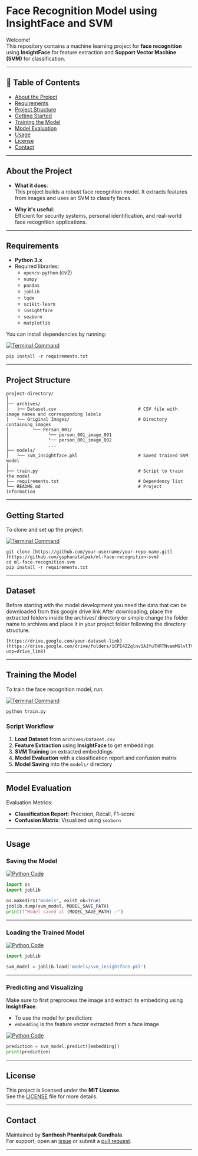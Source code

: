 # Face Recognition Model using InsightFace and SVM

Welcome!  
This repository contains a machine learning project for **face recognition** using **InsightFace** for feature extraction and **Support Vector Machine (SVM)** for classification.

---

## 📖 Table of Contents
- [About the Project](#about-the-project)
- [Requirements](#requirements)
- [Project Structure](#project-structure)
- [Getting Started](#getting-started)
- [Training the Model](#training-the-model)
- [Model Evaluation](#model-evaluation)
- [Usage](#usage)
- [License](#license)
- [Contact](#contact)

---

## About the Project

- **What it does**:  
  This project builds a robust face recognition model. It extracts features from images and uses an SVM to classify faces.

- **Why it's useful**:  
  Efficient for security systems, personal identification, and real-world face recognition applications.

---

## Requirements

- **Python 3.x**
- Required libraries:
  - `opencv-python` (cv2)
  - `numpy`
  - `pandas`
  - `joblib`
  - `tqdm`
  - `scikit-learn`
  - `insightface`
  - `seaborn`
  - `matplotlib`

You can install dependencies by running:

[![Terminal Command](https://img.shields.io/badge/Install%20Dependencies-terminal-blue)]()
```terminal
pip install -r requirements.txt
```

---

## Project Structure

```
project-directory/
│
├── archives/
│   ├── Dataset.csv                               # CSV file with image names and corresponding labels
│   └── Original Images/                          # Directory containing images
│         └── Person_001/                         
│               └── person_001_image_001          
│               └── person_001_image_002        
│               ...
├── models/
│   └── svm_insightface.pkl                       # Saved trained SVM model
│
├── train.py                                      # Script to train the model
├── requirements.txt                              # Dependency list
└── README.md                                     # Project information
```

---

## Getting Started

To clone and set up the project:

[![Terminal Command](https://img.shields.io/badge/Clone%20Repo-terminal-blue)]()
```terminal
git clone [https://github.com/your-username/your-repo-name.git](https://github.com/gsphanitalpak/ml-face-recognition-svm)
cd ml-face-recognition-svm
pip install -r requirements.txt
```

---
## Dataset
Before starting with the model development you need the data that can be downloaded from this google drive link
After downloading, place the extracted folders inside the archives/ directory or simple change the folder name to archives and place it in your project folder following the directory structure.
```Google Drive link
[https://drive.google.com/your-dataset-link](https://drive.google.com/drive/folders/1CPI4Z2qlnvSAJfuTHRTNvamMGlvlTVSC?usp=drive_link)
```
---

## Training the Model

To train the face recognition model, run:

[![Terminal Command](https://img.shields.io/badge/Train%20Model-terminal-blue)]()
```terminal
python train.py
```

### Script Workflow
1. **Load Dataset** from `archives/Dataset.csv`
2. **Feature Extraction** using **InsightFace** to get embeddings
3. **SVM Training** on extracted embeddings
4. **Model Evaluation** with a classification report and confusion matrix
5. **Model Saving** into the `models/` directory

---

## Model Evaluation

Evaluation Metrics:
- **Classification Report**: Precision, Recall, F1-score
- **Confusion Matrix**: Visualized using `seaborn`

---

## Usage

### Saving the Model

[![Python Code](https://img.shields.io/badge/Save%20Model-python-green)]()
```python
import os
import joblib

os.makedirs("models", exist_ok=True)
joblib.dump(svm_model, MODEL_SAVE_PATH)
print(f"Model saved at {MODEL_SAVE_PATH} ✅")
```

---

### Loading the Trained Model

[![Python Code](https://img.shields.io/badge/Loading%20Saved%20Model-python-green)]()
```python
import joblib

svm_model = joblib.load('models/svm_insightface.pkl')
```

---

### Predicting and Visualizing

Make sure to first preprocess the image and extract its embedding using **InsightFace**.
- To use the model for prediction:
- `embedding` is the feature vector extracted from a face image

[![Python Code](https://img.shields.io/badge/Model%20Extraction-python-green)]()
```python
prediction = svm_model.predict([embedding])
print(prediction)
```

---

## License

This project is licensed under the **MIT License**.  
See the [LICENSE](LICENSE) file for more details.

---

## Contact

Maintained by **Santhosh Phanitalpak Gandhala**.  
For support, open an [issue](../../issues) or submit a [pull request](../../pulls).

---
